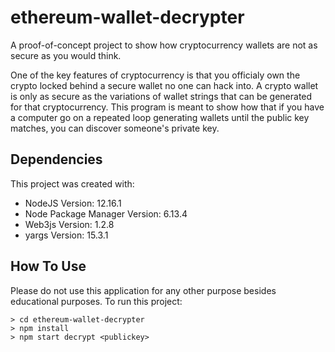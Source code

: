 # ethereum-wallet-decrypter
A proof-of-concept project to show how cryptocurrency wallets are not as secure as you would think.

One of the key features of cryptocurrency is that you officialy own the crypto locked behind a secure wallet no one can hack into. A crypto wallet is only as secure as the variations of wallet strings that can be generated for that cryptocurrency. This program is meant to show how that if you have a computer go on a repeated loop generating wallets until the public key matches, you can discover someone's private key.

## Dependencies
This project was created with:
* NodeJS Version: 12.16.1
* Node Package Manager Version: 6.13.4
* Web3js Version: 1.2.8
* yargs Version: 15.3.1

## How To Use
Please do not use this application for any other purpose besides educational purposes.
To run this project:
```
> cd ethereum-wallet-decrypter
> npm install
> npm start decrypt <publickey>
```
